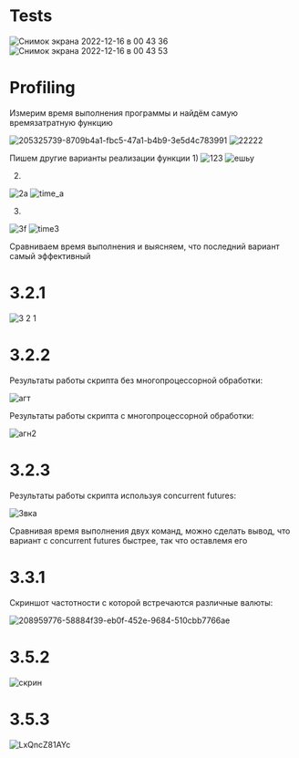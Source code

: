 # Tests
![Снимок экрана 2022-12-16 в 00 43 36](https://user-images.githubusercontent.com/43472988/207952542-8e647532-1c7e-4bda-a0d3-0872d791ceb9.png)
![Снимок экрана 2022-12-16 в 00 43 53](https://user-images.githubusercontent.com/43472988/207952564-de16b2dd-c5a3-4908-93f4-01ba0c92434f.png)

# Profiling

Измерим время выполнения программы и найдём самую времязатратную функцию


![205325739-8709b4a1-fbc5-47a1-b4b9-3e5d4c783991](https://user-images.githubusercontent.com/43472988/208233342-b73f4646-1380-467d-8d5f-7d283b23bb0a.png)
![22222](https://user-images.githubusercontent.com/43472988/208233347-55316086-f4df-44a1-ad2a-536abe62e945.png)

Пишем другие варианты реализации функции
1)
![123](https://user-images.githubusercontent.com/43472988/208233522-1c9f316c-3865-4f0b-bb13-5ba760ecf9ab.png)
![ешьу](https://user-images.githubusercontent.com/43472988/208233466-0dae7319-0a05-4e54-b84c-f48a2cd6fd29.png)

2)
![2а](https://user-images.githubusercontent.com/43472988/208233465-c60301d1-a743-445b-9af1-d74ff67430a9.png)
![time_a](https://user-images.githubusercontent.com/43472988/208233502-a1362ca6-a914-4155-8a96-35b7a8afb438.png)

3)
![3f](https://user-images.githubusercontent.com/43472988/208233488-390d772e-cd2b-4a8c-b4c1-b71a012cd142.png)
![time3](https://user-images.githubusercontent.com/43472988/208233497-746aa124-185f-40a6-af96-daf77dc7cdba.png)

Сравниваем время выполнения и выясняем, что последний вариант самый эффективный

# 3.2.1

![3 2 1](https://user-images.githubusercontent.com/43472988/208263370-8a6c6e66-ee93-48fb-b738-2477d07412bd.jpg)

# 3.2.2

Результаты работы скрипта без многопроцессорной обработки:

![агт](https://user-images.githubusercontent.com/43472988/208510120-11939c8a-c382-4b29-9e75-72e2ef59e635.png)

Результаты работы скрипта с многопроцессорной обработки:

![агн2](https://user-images.githubusercontent.com/43472988/208510172-bb4c8eee-ea49-488a-97a5-a1098abe8d72.png)

# 3.2.3

Результаты работы скрипта используя concurrent futures: 

![3вка](https://user-images.githubusercontent.com/43472988/208514785-cf57f947-23a9-4b6c-b926-2e117258915c.png)

Сравнивая время выполнения двух команд, можно сделать вывод, что вариант с concurrent futures быстрее, так что оставлемя его

# 3.3.1

Скриншот частотности с которой встречаются различные валюты:

![208959776-58884f39-eb0f-452e-9684-510cbb7766ae](https://user-images.githubusercontent.com/43472988/209672228-f289af8f-9e12-4eb8-8fb9-1d043b4491ec.png)

# 3.5.2

![скрин](https://user-images.githubusercontent.com/43472988/210102161-173cf2e8-38f6-4a53-b62f-3de0d6575c6b.jpg)

# 3.5.3

![LxQncZ81AYc](https://user-images.githubusercontent.com/43472988/210106479-a521f938-b531-41c4-a5a2-1800a7590794.jpg)
